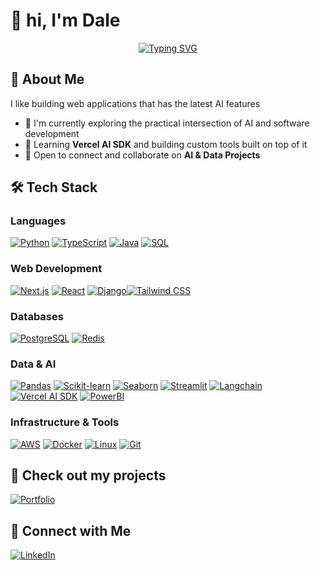 # 👋 hi, I'm Dale

<div align="center">
  
  
  [![Typing SVG](https://readme-typing-svg.herokuapp.com?font=Fira+Code&pause=1000&width=435&lines=Building+Modern+Data-Intensive+Solutions)](https://git.io/typing-svg)

</div>

## 🚀 About Me

I like building web applications that has the latest AI features

- 🔭 I'm currently exploring the practical intersection of AI and software development
- 🌱 Learning **Vercel AI SDK** and building custom tools built on top of it
- 👯 Open to connect and collaborate on **AI & Data Projects**

## 🛠️ Tech Stack


### Languages

[![Python](https://img.shields.io/badge/Python-FFD43B?style=for-the-badge&logo=python&logoColor=blue)](https://www.python.org/) [![TypeScript](https://img.shields.io/badge/TypeScript-007ACC?style=for-the-badge&logo=typescript&logoColor=white)](https://www.typescriptlang.org/) [![Java](https://img.shields.io/badge/Java-ED8B00?style=for-the-badge&logo=java&logoColor=white)](https://www.java.com/) [![SQL](https://img.shields.io/badge/SQL-003B57?style=for-the-badge&logo=microsoft-sql-server&logoColor=white)](https://www.microsoft.com/en-us/sql-server)

### Web Development

[![Next.js](https://img.shields.io/badge/Next.js-000000?style=for-the-badge&logo=nextdotjs&logoColor=white)](https://nextjs.org/) [![React](https://img.shields.io/badge/React-20232A?style=for-the-badge&logo=react&logoColor=61DAFB)](https://reactjs.org/) [![Django](https://img.shields.io/badge/Django-092E20?style=for-the-badge&logo=django&logoColor=white)](https://www.djangoproject.com/)[![Tailwind CSS](https://img.shields.io/badge/Tailwind_CSS-38BDF8?style=for-the-badge&logo=tailwind-css&logoColor=white)](https://tailwindcss.com/)

### Databases

[![PostgreSQL](https://img.shields.io/badge/PostgreSQL-316192?style=for-the-badge&logo=postgresql&logoColor=white)](https://www.postgresql.org/) [![Redis](https://img.shields.io/badge/Redis-DC382D?style=for-the-badge&logo=redis&logoColor=white)](https://redis.io/)

### Data & AI

[![Pandas](https://img.shields.io/badge/Pandas-2C3E50?style=for-the-badge&logo=pandas&logoColor=white)](https://pandas.pydata.org/) [![Scikit-learn](https://img.shields.io/badge/Scikit--learn-F79009?style=for-the-badge&logo=scikit-learn&logoColor=white)](https://scikit-learn.org/) [![Seaborn](https://img.shields.io/badge/Seaborn-222222?style=for-the-badge&logo=seaborn&logoColor=white)](https://seaborn.pydata.org/) [![Streamlit](https://img.shields.io/badge/Streamlit-FF4500?style=for-the-badge&logo=streamlit&logoColor=white)](https://streamlit.io/) [![Langchain](https://img.shields.io/badge/Langchain-000000?style=for-the-badge&logo=langchain&logoColor=white)](https://langchain.com/) [![Vercel AI SDK](https://img.shields.io/badge/Vercel_AI_SDK-000000?style=for-the-badge&logo=vercel&logoColor=white)](https://vercel.com/ai-sdk) [![PowerBI](https://img.shields.io/badge/PowerBI-F2C811?style=for-the-badge&logo=powerbi&logoColor=white)](https://powerbi.microsoft.com/)

### Infrastructure & Tools

[![AWS](https://img.shields.io/badge/AWS-232F3E?style=for-the-badge&logo=amazon-aws&logoColor=white)](https://aws.amazon.com/) [![Docker](https://img.shields.io/badge/Docker-2496ED?style=for-the-badge&logo=docker&logoColor=white)](https://www.docker.com/) [![Linux](https://img.shields.io/badge/Linux-FCC624?style=for-the-badge&logo=linux&logoColor=black)](https://www.linux.org/) [![Git](https://img.shields.io/badge/Git-F05032?style=for-the-badge&logo=git&logoColor=white)](https://git-scm.com/)

## 🌟 Check out my projects

[![Portfolio](https://img.shields.io/badge/Portfolio-FF5722?style=for-the-badge&logo=google-chrome&logoColor=white)](https://gundalai-batkhuu.vercel.app/)

## 🤝 Connect with Me

<div align="left">
  
[![LinkedIn](https://img.shields.io/badge/LinkedIn-0077B5?style=for-the-badge&logo=linkedin&logoColor=white)](https://www.linkedin.com/in/gundalai-batkhuu/)

</div>

